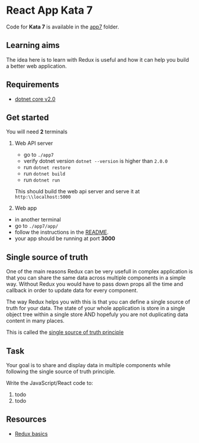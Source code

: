 # React App Kata 7

Code for **Kata 7** is available in the [app7](app7) folder.

## Learning aims

The idea here is to learn with Redux is useful and how it can help you build a better web application.

## Requirements

* [dotnet core v2.0](https://www.microsoft.com/net/core)

## Get started

You will need **2** terminals

1. Web API server
    * go to `./app7`
    * verify dotnet version `dotnet --version` is higher than `2.0.0`
    * run `dotnet restore`
    * run `dotnet build`
    * run `dotnet run`

    This should build the web api server and serve it at `http:\\localhost:5000`
1. Web app

* in another terminal
* go to `./app7/app/`
* follow the instructions in the [README](README.md#run-the-app).
* your app should be running at port **3000**

## Single source of truth

One of the main reasons Redux can be very usefull in complex application is that you can share the same data across multiple components in a simple way. Without Redux you would have to pass down props all the time and callback in order to update data for every component.

The way Redux helps you with this is that you can define a single source of truth for your data.
The state of your whole application is store in a single object tree within a single store AND hopefuly you are not duplicating data content in many places.

This is called the [single source of truth principle](https://github.com/reactjs/redux/blob/master/docs/introduction/ThreePrinciples.md)

## Task

Your goal is to share and display data in multiple components while following the single source of truth principle.

Write the JavaScript/React code to:

1. todo
1. todo

## Resources

* [Redux basics](https://redux.js.org/docs/basics/)
